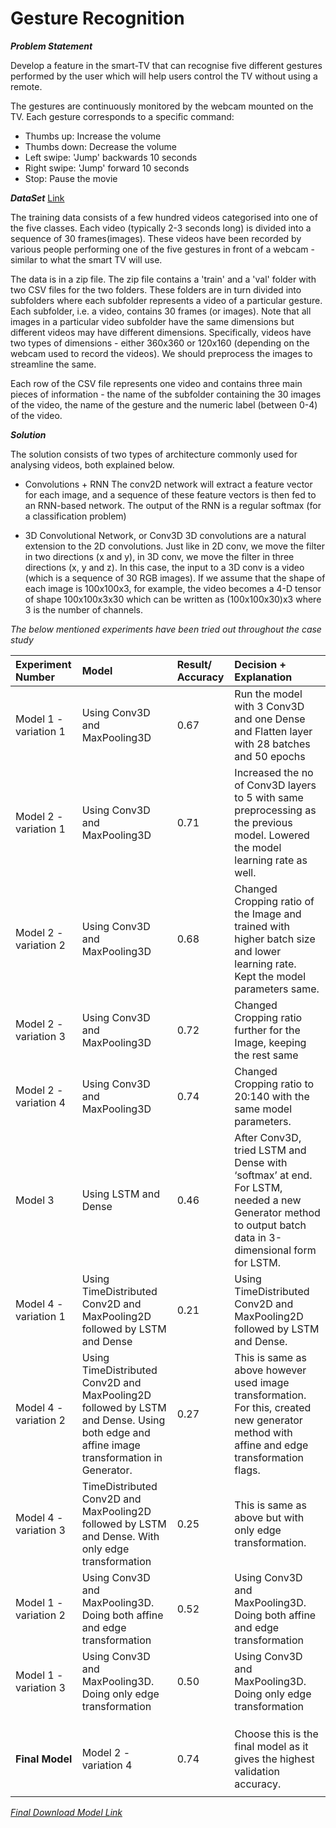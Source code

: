 # Gesture Recognition

**_Problem Statement_**

Develop a feature in the smart-TV that can recognise five different gestures performed by the user which will help users control the TV without using a remote.

The gestures are continuously monitored by the webcam mounted on the TV. Each gesture corresponds to a specific command:

- Thumbs up:  Increase the volume
- Thumbs down: Decrease the volume
- Left swipe: 'Jump' backwards 10 seconds
- Right swipe: 'Jump' forward 10 seconds  
- Stop: Pause the movie

**_DataSet_**
[Link](https://drive.google.com/uc?id=1ehyrYBQ5rbQQe6yL4XbLWe3FMvuVUGiL)

The training data consists of a few hundred videos categorised into one of the five classes. Each video (typically 2-3 seconds long) is divided into a sequence of 30 frames(images). These videos have been recorded by various people performing one of the five gestures in front of a webcam - similar to what the smart TV will use. 

The data is in a zip file. The zip file contains a 'train' and a 'val' folder with two CSV files for the two folders. These folders are in turn divided into subfolders where each subfolder represents a video of a particular gesture. Each subfolder, i.e. a video, contains 30 frames (or images). Note that all images in a particular video subfolder have the same dimensions but different videos may have different dimensions. Specifically, videos have two types of dimensions - either 360x360 or 120x160 (depending on the webcam used to record the videos). We should preprocess the images to streamline the same.

Each row of the CSV file represents one video and contains three main pieces of information - the name of the subfolder containing the 30 images of the video, the name of the gesture and the numeric label (between 0-4) of the video.


**_Solution_**

The solution consists of two types of architecture commonly used for analysing videos, both explained below.

- Convolutions + RNN
The conv2D network will extract a feature vector for each image, and a sequence of these feature vectors is then fed to an RNN-based network. The output of the RNN is a regular softmax (for a classification problem)

- 3D Convolutional Network, or Conv3D
3D convolutions are a natural extension to the 2D convolutions. Just like in 2D conv, we move the filter in two directions (x and y), in 3D conv, we move the filter in three directions (x, y and z). In this case, the input to a 3D conv is a video (which is a sequence of 30 RGB images). If we assume that the shape of each image is 100x100x3, for example, the video becomes a 4-D tensor of shape 100x100x3x30 which can be written as (100x100x30)x3 where 3 is the number of channels.

_The below mentioned experiments have been tried out throughout the case study_

|Experiment Number|Model|Result/ Accuracy|Decision + Explanation
|:---|:---|:---|:---|
|Model 1 - variation 1|Using Conv3D and MaxPooling3D|0.67|Run the model with 3 Conv3D and one Dense and Flatten layer with 28 batches and 50 epochs|
|Model 2 - variation 1|Using Conv3D and MaxPooling3D|0.71|Increased the no of Conv3D layers to 5 with same preprocessing as the previous model. Lowered the model learning rate as well.|
|Model 2 - variation 2|Using Conv3D and MaxPooling3D|0.68|Changed Cropping ratio of the Image and trained with higher batch size and lower learning rate. Kept the model parameters same.|
|Model 2 - variation 3|Using Conv3D and MaxPooling3D|0.72|Changed Cropping ratio further for the Image, keeping the rest same|
|Model 2 - variation 4|Using Conv3D and MaxPooling3D|0.74|Changed Cropping ratio to 20:140 with the same model parameters.|
|Model 3|Using LSTM and Dense|0.46|After Conv3D, tried LSTM and Dense with ‘softmax’ at end. For LSTM, needed a new Generator method to output batch data in 3-dimensional form for LSTM.|
|Model 4 - variation 1|Using TimeDistributed Conv2D and MaxPooling2D followed by LSTM and Dense|0.21|Using TimeDistributed Conv2D and MaxPooling2D followed by LSTM and Dense.|
|Model 4 - variation 2|Using TimeDistributed Conv2D and MaxPooling2D followed by LSTM and Dense. Using both edge and affine image transformation in Generator.|0.27|This is same as above however used image transformation. For this, created new generator method with affine and edge transformation flags.|
|Model 4 - variation 3|TimeDistributed Conv2D and MaxPooling2D followed by LSTM and Dense. With only edge transformation|0.25|This is same as above but with only edge transformation.|
|Model 1 - variation 2|Using Conv3D and MaxPooling3D. Doing both affine and edge transformation|0.52|Using Conv3D and MaxPooling3D. Doing both affine and edge transformation|
|Model 1 - variation 3|Using Conv3D and MaxPooling3D. Doing only edge transformation|0.50|Using Conv3D and MaxPooling3D. Doing only edge transformation|
||||
||||
||||
|**Final Model**|Model 2 - variation 4|0.74|Choose this is the final model as it gives the highest validation accuracy. 
||||

_[Final Download Model Link](https://drive.google.com/file/d/1qLZ182xZHgtAwdVAuRyTiITvHVmpGuL_/view?usp=sharing)_
